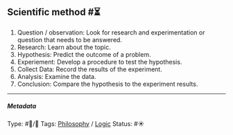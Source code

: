 ## Scientific method  #⏳

1. Question / observation: Look for research and experimentation or question that needs to be answered.
1. Research: Learn about the topic.
1. Hypothesis: Predict the outcome of a problem.
1. Experiement: Develop a procedure to test the hypothesis.
1. Collect Data: Record the results of the experiment.
1. Analysis: Examine the data.
1. Conclusion: Compare the hypothesis to the experiment results.

---

##### Metadata

Type: #🔵/🔵 
Tags: [Philosophy](Philosophy.md) / [Logic](Logic.md)
Status: #☀️ 
